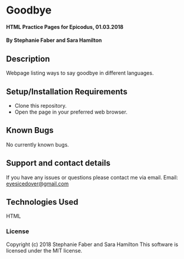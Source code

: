 # Goodbye

#### HTML Practice Pages for Epicodus, 01.03.2018

#### By Stephanie Faber and Sara Hamilton

## Description

Webpage listing ways to say goodbye in different languages.

## Setup/Installation Requirements

* Clone this repository.
* Open the page in your preferred web browser.


## Known Bugs

No currently known bugs.

## Support and contact details

If you have any issues or questions please contact me via email. Email: eyesicedover@gmail.com

## Technologies Used

HTML


### License

Copyright (c) 2018 Stephanie Faber and Sara Hamilton
This software is licensed under the MIT license.
